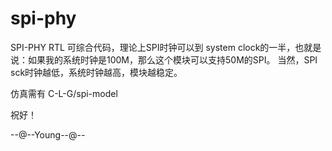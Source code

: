 # spi-phy
SPI-PHY  RTL
可综合代码，理论上SPI时钟可以到 system clock的一半，也就是说：如果我的系统时钟是100M，那么这个模块可以支持50M的SPI。
当然，SPI sck时钟越低，系统时钟越高，模块越稳定。


仿真需有 C-L-G/spi-model

祝好！

--@--Young--@--

